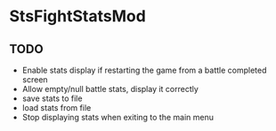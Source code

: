 # StsFightStatsMod

## TODO
- Enable stats display if restarting the game from a battle completed screen
- Allow empty/null battle stats, display it correctly
- save stats to file
- load stats from file
- Stop displaying stats when exiting to the main menu